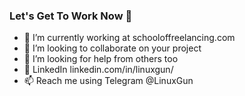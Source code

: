 ### Let's Get To Work Now :rocket:

- 🔭 I’m currently working at schooloffreelancing.com
- 👯 I’m looking to collaborate on your project
- 🤔 I’m looking for help from others too
- 💬 LinkedIn linkedin.com/in/linuxgun/
- 📫 Reach me using Telegram @LinuxGun
